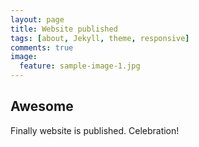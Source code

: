 ```yaml
---
layout: page
title: Website published
tags: [about, Jekyll, theme, responsive]
comments: true
image:
  feature: sample-image-1.jpg
---
```


## Awesome
Finally website is published. Celebration!
